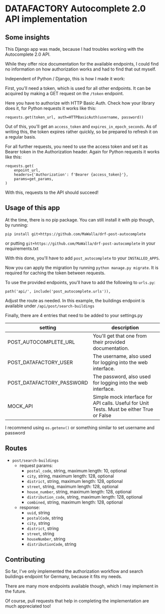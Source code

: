# DATAFACTORY Autocomplete 2.0 API implementation

## Some insights

This Django app was made, because I had troubles working with the Autocomplete 2.0 API.

While they offer nice documentation for the available endpoints, I could find no information on how authorization works and had to find that out myself.

Independent of Python / Django, this is how I made it work:

First, you'll need a token, which is used for all other endpoints. It can be acquired by making a GET request on the `/token` endpoint.

Here you have to authorize with HTTP Basic Auth. Check how your library does it, for Python requests it works like this:

```
requests.get(token_url, auth=HTTPBasicAuth(username, password))
```

Out of this, you'll get an `access_token` and `expires_in_epoch_seconds`. As of writing this, the token expires rather quickly, so be prepared to refresh it on a regular basis.

For all further requests, you need to use the access token and set it as Bearer token in the Authorization header. Again for Python requests it works like this:

```
requests.get(
    enpoint_url,
    headers={'Authorization': f'Bearer {access_token}'},
    params=get_params,
)
```

With this, requests to the API should succeed!

## Usage of this app

At the time, there is no pip package. You can still install it with pip though, by running: 

`pip install git+https://github.com/MaWalla/drf-post-autocomplete`

or putting `git+https://github.com/MaWalla/drf-post-autocomplete` in your requirements.txt

With this done, you'll have to add `post_autocomplete` to your `INSTALLED_APPS`.

Now you can apply the migration by running `python manage.py migrate`. It is required for caching the token between requests.

To use the provided endpoints, you'll have to add the following to `urls.py`:

`path('api/', include('post_autocomplete.urls')),`

Adjust the route as needed. In this example, the buildings endpoint is available under `/api/post/search-buildings`

Finally, there are 4 entries that need to be added to your settings.py

| setting                   | description                                                                              |
|---------------------------|------------------------------------------------------------------------------------------|
| POST_AUTOCOMPLETE_URL     | You'll get that one from their provided documentation.                                   |
| POST_DATAFACTORY_USER     | The username, also used for logging into the web interface.                              |
| POST_DATAFACTORY_PASSWORD | The password, also used for logging into the web interface.                              |
| MOCK_API                  | Simple mock interface for API calls. Useful for Unit Tests. Must be either True or False |

I recommend using `os.getenv()` or something similar to set username and password

## Routes

  - `post/search-buildings`
    - request params:
      - `postal_code`, string, maximum length: 10, optional
      - `city`, string, maximum length: 128, optional
      - `district`, string, maximum length: 128, optional
      - `street`, string, maximum length: 128, optional
      - `house_number`, string, maximum length: 128, optional
      - `distribution_code`, string, maximum length: 128, optional
      - `combined`, string, maximum length: 128, optional
    - response:
      - `uuid`, string
      - `postalCode`, string
      - `city`, string
      - `district`, string
      - `street`, string
      - `houseNumber`, string
      - `distributionCode`, string

## Contributing

So far, I've only implemented the authorization workflow and search buildings endpoint for Germany, because it fits my needs.

There are many more endpoints available though, which I may implement in the future. 

Of course, pull requests that help in completing the implementation are much appreciated too!

